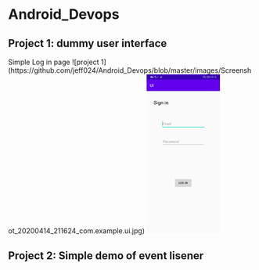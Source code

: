 # Android_Devops
<h2>Project 1: dummy user interface</h2>
Simple Log in page
![project 1](https://github.com/jeff024/Android_Devops/blob/master/images/Screenshot_20200414_211624_com.example.ui.jpg)
<img src='https://github.com/jeff024/Android_Devops/blob/master/images/Screenshot_20200414_211624_com.example.ui.jpg' width="150">
<h2>Project 2: Simple demo of event lisener</h2>
